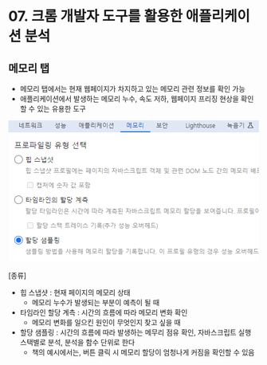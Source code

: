 # 07. 크롬 개발자 도구를 활용한 애플리케이션 분석
## 메모리 탭
- 메모리 탭에서는 현재 웹페이지가 차지하고 있는 메모리 관련 정보를 확인 가능
- 애플리케이션에서 발생하는 메모리 누수, 속도 저하, 웹페이지 프리징 현상을 확인할 수 있는 유용한 도구

![alt text](image.png)

[종류]
- 힙 스냅샷 : 현재 페이지의 메모리 상태
    - 메모리 누수가 발생되는 부분이 예측이 될 때
- 타임라인 할당 계측 : 시간의 흐름에 따라 메모리 변화 확인
    - 메모리 변화를 일으킨 원인이 무엇인지 찾고 싶을 때
- 할당 샘플링 : 시간의 흐름에 따라 발생하는 메무리 점유 확인, 자바스크립트 실행 스택별로 분석, 분석을 함수 단위로 한다
    - 책의 예시에서는, 버튼 클릭 시 메모리 할당이 엄청나게 커짐을 확인할 수 있음